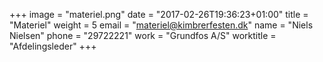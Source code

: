 +++
image = "materiel.png"
date = "2017-02-26T19:36:23+01:00"
title = "Materiel"
weight = 5
email = "materiel@kimbrerfesten.dk"
name = "Niels Nielsen"
phone = "29722221"
work = "Grundfos A/S"
worktitle = "Afdelingsleder"
+++

